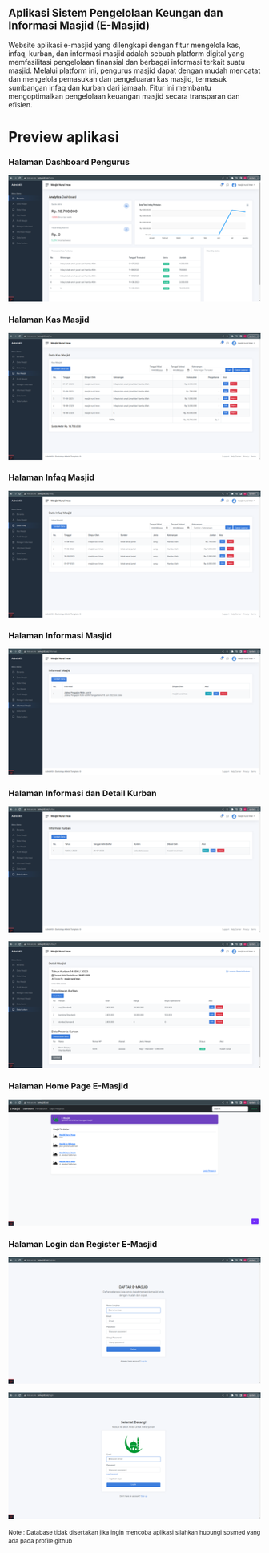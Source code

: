 ## Aplikasi Sistem Pengelolaan Keungan dan Informasi Masjid (E-Masjid)

<p> 
Website aplikasi e-masjid yang dilengkapi dengan fitur mengelola kas, infaq, kurban, dan informasi masjid adalah sebuah platform digital yang memfasilitasi pengelolaan finansial dan berbagai informasi terkait suatu masjid. Melalui platform ini, pengurus masjid dapat dengan mudah mencatat dan mengelola pemasukan dan pengeluaran kas masjid, termasuk sumbangan infaq dan kurban dari jamaah. Fitur ini membantu mengoptimalkan pengelolaan keuangan masjid secara transparan dan efisien.
</p>

<h1>Preview aplikasi</h1>

<h3>Halaman Dashboard Pengurus</h3>

![alt text](https://github.com/Avrians/Aplikasi-Emasjid-WebApps/blob/main/hasil_output/dashboard.png?raw=true)

<h3>Halaman Kas Masjid</h3>

![alt text](https://github.com/Avrians/Aplikasi-Emasjid-WebApps/blob/main/hasil_output/kas.png?raw=true)

<h3>Halaman Infaq Masjid</h3>

![alt text](https://github.com/Avrians/Aplikasi-Emasjid-WebApps/blob/main/hasil_output/infaq.png?raw=true)

<h3>Halaman Informasi Masjid</h3>

![alt text](https://github.com/Avrians/Aplikasi-Emasjid-WebApps/blob/main/hasil_output/informasi.png?raw=true)

<h3>Halaman Informasi dan Detail Kurban</h3>

![alt text](https://github.com/Avrians/Aplikasi-Emasjid-WebApps/blob/main/hasil_output/kurban.png?raw=true)

![alt text](https://github.com/Avrians/Aplikasi-Emasjid-WebApps/blob/main/hasil_output/kurbandetail.png?raw=true)

<h3>Halaman Home Page E-Masjid</h3>

![alt text](https://github.com/Avrians/Aplikasi-Emasjid-WebApps/blob/main/hasil_output/homepage.png?raw=true)

<h3>Halaman Login dan Register E-Masjid</h3>

![alt text](https://github.com/Avrians/Aplikasi-Emasjid-WebApps/blob/main/hasil_output/daftar.png?raw=true)

![alt text](https://github.com/Avrians/Aplikasi-Emasjid-WebApps/blob/main/hasil_output/login.png?raw=true)

<small>Note : Database tidak disertakan jika ingin mencoba aplikasi silahkan hubungi sosmed yang ada pada profile github</small>
